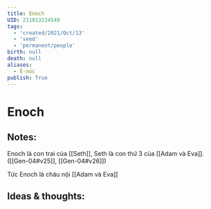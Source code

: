 ```yaml
---
title: Enoch
UID: 211013224549
tags:
  - 'created/2021/Oct/13'
  - 'seed'
  - 'permanent/people'
birth: null
death: null
aliases:
  - Ê-nóc
publish: True
---
```

# Enoch

## Notes:
Enoch là con trai của [[Seth]], Seth là con thứ 3 của [[Adam và Eva]]. ([[Gen-04#v25]], [[Gen-04#v26]])

Tức Enoch là cháu nội [[Adam và Eva]]

## Ideas & thoughts:
